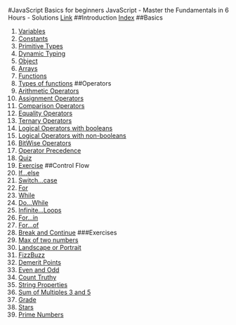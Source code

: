 #JavaScript Basics for beginners 
JavaScript - Master the Fundamentals in 6 Hours - Solutions
[Link](https://www.udemy.com/course/javascript-basics-for-beginners/)
##Introduction
[Index](/Introduction/index.html)
##Basics
1. [Variables](/Basics/variables.js)
2. [Constants](/Basics/constants.js)
3. [Primitive Types](/Basics/primitiveTypes.js)
4. [Dynamic Typing](/Basics/dynamicTyping.js)
5. [Object](/Basics/object.js)
6. [Arrays](/Basics/arrays.js)
7. [Functions](/Basics/functions.js)
8. [Types of functions](/Basics/types-of-functions.js)
##Operators
1. [Arithmetic Operators](/Operators/arithmetic-operators.js)
2. [Assignment Operators](/Operators/assignment-operators.js)
3. [Comparison Operators](/Operators/comparison-operators.js)
4. [Equality Operators](/Operators/equality-operators.js)
5. [Ternary Operators](/Operators/ternary-operators.js)
6. [Logical Operators with booleans](/Operators/logical-operators-with-booleans.js)
7. [Logical Operators with non-booleans](/Operators/logical-operators-with-non-booleans.js)
8. [BitWise Operators](/Operators/bitwise-operators.js)
9. [Operator Precedence](/Operators/operator-precedence.js)
10. [Quiz](Operators/quiz.js)
11. [Exercise](Operators/exercise.js)
##Control Flow
1. [If...else](/Control%20Flow/if-else.js)
2. [Switch...case](/Control%20Flow/switch-case.js)
3. [For](/Control%20Flow/for.js)
4. [While](/Control%20Flow/while.js)
5. [Do...While](/Control%20Flow/do-while.js)
6. [Infinite...Loops](/Control%20Flow/infinite-loops.js)
7. [For...in](/Control%20Flow/for-in.js)
9. [For...of](/Control%20Flow/for-of.js)
10. [Break and Continue](/Control%20Flow/for-of.js)
###Exercises
1. [Max of two numbers](/Control%20Flow/ex-max-of-two-numbers.js)
2. [Landscape or Portrait](/Control%20Flow/ex-landscape-or-portrait.js)
3. [FizzBuzz](/Control%20Flow/ex-fizz-buzz.js)
4. [Demerit Points](/Control%20Flow/ex-demerit-points.js)
5. [Even and Odd](/Control%20Flow/ex-even-and-odd.js)
6. [Count Truthy](/Control%20Flow/ex-count-truthy.js)
7. [String Properties](/Control%20Flow/ex-string-properties.js)
8. [Sum of Multiples 3 and 5](/Control%20Flow/ex-sum-of-multiples-3-and-5.js)
9. [Grade](/Control%20Flow/ex-grade.js)
10. [Stars](/Control%20Flow/ex-stars.js)
11. [Prime Numbers](/Control%20Flow/ex-prime-numbers.js)

